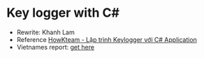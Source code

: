 ﻿# Key logger with C#

- Rewrite: Khanh Lam
- Reference [HowKteam - Lập trình Keylogger với C# Application](https://www.howkteam.vn/course/lap-trinh-keylogger-voi-c-application-25)
- Vietnames report: [get here](.\report.docx)